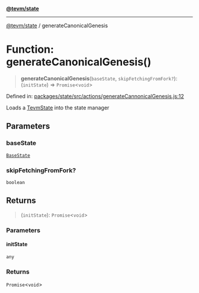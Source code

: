 [**@tevm/state**](../README.md)

***

[@tevm/state](../globals.md) / generateCanonicalGenesis

# Function: generateCanonicalGenesis()

> **generateCanonicalGenesis**(`baseState`, `skipFetchingFromFork?`): (`initState`) => `Promise`\<`void`\>

Defined in: [packages/state/src/actions/generateCannonicalGenesis.js:12](https://github.com/evmts/tevm-monorepo/blob/main/packages/state/src/actions/generateCannonicalGenesis.js#L12)

Loads a [TevmState](../type-aliases/TevmState.md) into the state manager

## Parameters

### baseState

[`BaseState`](../type-aliases/BaseState.md)

### skipFetchingFromFork?

`boolean`

## Returns

> (`initState`): `Promise`\<`void`\>

### Parameters

#### initState

`any`

### Returns

`Promise`\<`void`\>
